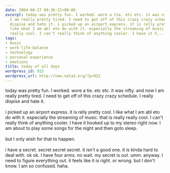 ```yaml
---
date: 2004-08-27 09:36:21+00:00
excerpt: today was pretty fun. I worked. wore a tie. etc etc. it was nifty. and now
  I am really pretty tired. I need to get off of this crazy crazy schedule. I really
  dispise and hate it. i picked up an airport express. it is relly pretty cool. I
  like what I am abl eto do with it. especially the streaming of music. that is really
  really cool. I can't really think of anything cooler. I have it h...
tags:
- music
- work-life-balance
- technology
- personal-experience
- emotions
title: today of all days
wordpress_id: 922
wordpress_url: http://new.nata2.org/?p=922
---
```


today was pretty fun. I worked. wore a tie. etc etc. it was nifty. and now I am really pretty tired. I need to get off of this crazy crazy schedule. I really dispise and hate it. <br/><br/>i picked up an airport express. it is relly pretty cool. I like what I am abl eto do with it. especially the streaming of music. that is really really cool. I can't really think of anything cooler. I have it hooked up to my stereo right now. I am about to play some songs for the night and then goto sleep.<br/><br/>but I only wish for that to happen.<br/><br/>i have a secret. secret secret secret. it isn't a good one. it is kinda hard to deal with. ok ok. I have four arms. no wait. my secret is out. umm. anyway. I need to figure everything out. it feels like it is right. or wrong. but I don't know. I am so confused. haha.